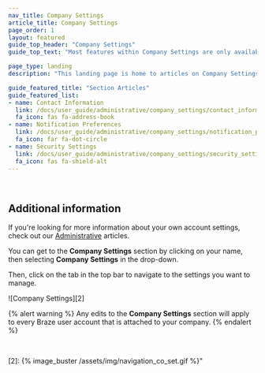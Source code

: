 ```yaml
---
nav_title: Company Settings
article_title: Company Settings
page_order: 1
layout: featured
guide_top_header: "Company Settings"
guide_top_text: "Most features within Company Settings are only available to Braze account administrators. If you don't have access but feel that you should, reach out to your company's Braze account administrator."

page_type: landing
description: "This landing page is home to articles on Company Settings. Here you can find help for configuring contact information, notifications, and security settings."

guide_featured_title: "Section Articles"
guide_featured_list:
- name: Contact Information
  link: /docs/user_guide/administrative/company_settings/contact_information/
  fa_icon: fas fa-address-book
- name: Notification Preferences
  link: /docs/user_guide/administrative/company_settings/notification_preferences/
  fa_icon: far fa-dot-circle
- name: Security Settings
  link: /docs/user_guide/administrative/company_settings/security_settings/
  fa_icon: fas fa-shield-alt
---
```

<br>

## Additional information

If you're looking for more information about your own account settings, check out our [Administrative][1] articles.

You can get to the **Company Settings** section by clicking on your name, then selecting **Company Settings** in the drop-down.

Then, click on the tab in the top bar to navigate to the settings you want to manage.

![Company Settings][2]

{% alert warning %}
Any edits to the **Company Settings** section will apply to every Braze user account that is attached to your company.
{% endalert %}

<br>

[1]: {{site.baseurl}}/user_guide/administrative/
[2]: {% image_buster /assets/img/navigation_co_set.gif %}"
